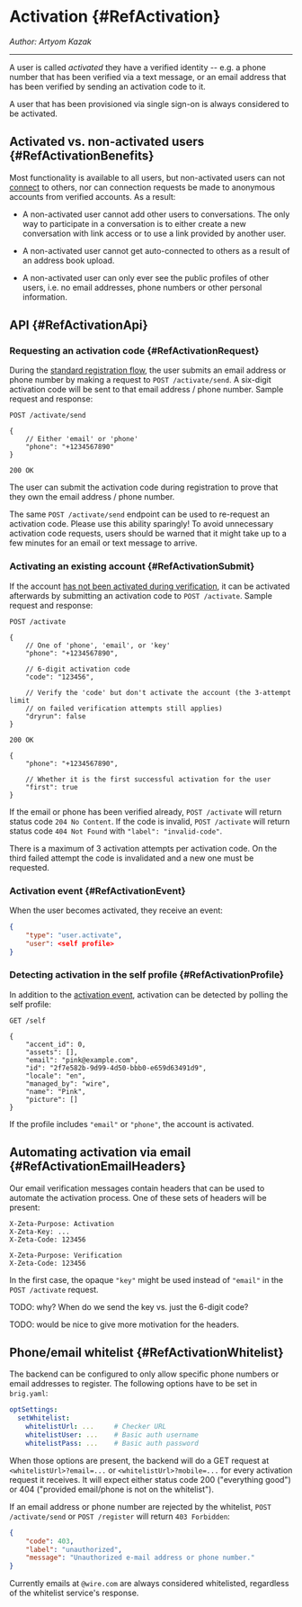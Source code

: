 # Activation {#RefActivation}

_Author: Artyom Kazak_

---

A user is called _activated_ they have a verified identity -- e.g. a phone number that has been verified via a text message, or an email address that has been verified by sending an activation code to it.

A user that has been provisioned via single sign-on is always considered to be activated.

## Activated vs. non-activated users {#RefActivationBenefits}

Most functionality is available to all users, but non-activated users can not [connect](connection.md) to others, nor can connection requests be made to anonymous accounts from verified accounts. As a result:

* A non-activated user cannot add other users to conversations. The only way to participate in a conversation is to either create a new conversation with link access or to use a link provided by another user.

* A non-activated user cannot get auto-connected to others as a result of an address book upload.

* A non-activated user can only ever see the public profiles of other users, i.e. no email addresses, phone numbers or other personal information.

## API {#RefActivationApi}

### Requesting an activation code {#RefActivationRequest}

During the [standard registration flow](registration.md#RefRegistrationStandard), the user submits an email address or phone number by making a request to `POST /activate/send`. A six-digit activation code will be sent to that email address / phone number. Sample request and response:

```
POST /activate/send

{
    // Either 'email' or 'phone'
    "phone": "+1234567890"
}
```

```
200 OK
```

The user can submit the activation code during registration to prove that they own the email address / phone number.

The same `POST /activate/send` endpoint can be used to re-request an activation code. Please use this ability sparingly! To avoid unnecessary activation code requests, users should be warned that it might take up to a few minutes for an email or text message to arrive.

### Activating an existing account {#RefActivationSubmit}

If the account [has not been activated during verification](registration.md#RefRegistrationNoPreverification), it can be activated afterwards by submitting an activation code to `POST /activate`. Sample request and response:

```
POST /activate

{
    // One of 'phone', 'email', or 'key'
    "phone": "+1234567890",

    // 6-digit activation code
    "code": "123456",

    // Verify the 'code' but don't activate the account (the 3-attempt limit
    // on failed verification attempts still applies)
    "dryrun": false
}
```

```
200 OK

{
    "phone": "+1234567890",

    // Whether it is the first successful activation for the user
    "first": true
}
```

If the email or phone has been verified already, `POST /activate` will return status code `204 No Content`. If the code is invalid, `POST /activate` will return status code `404 Not Found` with `"label": "invalid-code"`.

There is a maximum of 3 activation attempts per activation code. On the third failed attempt the code is invalidated and a new one must be requested.

### Activation event {#RefActivationEvent}

When the user becomes activated, they receive an event:

```json
{
    "type": "user.activate",
    "user": <self profile>
}
```

### Detecting activation in the self profile {#RefActivationProfile}

In addition to the [activation event](#RefActivationEvent), activation can be detected by polling the self profile:

```
GET /self

{
    "accent_id": 0,
    "assets": [],
    "email": "pink@example.com",
    "id": "2f7e582b-9d99-4d50-bbb0-e659d63491d9",
    "locale": "en",
    "managed_by": "wire",
    "name": "Pink",
    "picture": []
}
```

If the profile includes `"email"` or `"phone"`, the account is activated.

## Automating activation via email {#RefActivationEmailHeaders}

Our email verification messages contain headers that can be used to automate the activation process. One of these sets of headers will be present:

```
X-Zeta-Purpose: Activation
X-Zeta-Key: ...
X-Zeta-Code: 123456
```

```
X-Zeta-Purpose: Verification
X-Zeta-Code: 123456
```

In the first case, the opaque `"key"` might be used instead of `"email"` in the `POST /activate` request.

TODO: why? When do we send the key vs. just the 6-digit code?

TODO: would be nice to give more motivation for the headers.

## Phone/email whitelist {#RefActivationWhitelist}

The backend can be configured to only allow specific phone numbers or email addresses to register. The following options have to be set in `brig.yaml`:

```yaml
optSettings:
  setWhitelist:
    whitelistUrl: ...     # Checker URL
    whitelistUser: ...    # Basic auth username
    whitelistPass: ...    # Basic auth password
```

When those options are present, the backend will do a GET request at `<whitelistUrl>?email=...` or `<whitelistUrl>?mobile=...` for every activation request it receives. It will expect either status code 200 ("everything good") or 404 ("provided email/phone is not on the whitelist").

If an email address or phone number are rejected by the whitelist, `POST /activate/send` or `POST /register` will return `403 Forbidden`:

```json
{
    "code": 403,
    "label": "unauthorized",
    "message": "Unauthorized e-mail address or phone number."
}
```

Currently emails at `@wire.com` are always considered whitelisted, regardless of the whitelist service's response.
